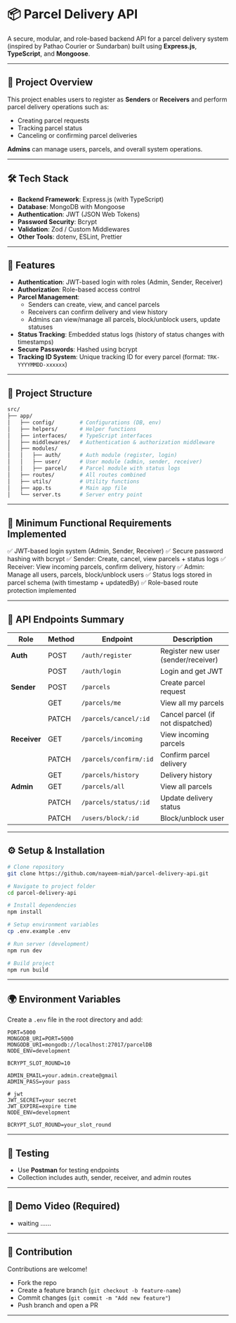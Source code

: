 
# 📦 Parcel Delivery API

A secure, modular, and role-based backend API for a parcel delivery
system (inspired by Pathao Courier or Sundarban) built using
**Express.js**, **TypeScript**, and **Mongoose**.

---

## 🚀 Project Overview

This project enables users to register as **Senders** or **Receivers**
and perform parcel delivery operations such as:  
- Creating parcel requests  
- Tracking parcel status  
- Canceling or confirming parcel deliveries  

**Admins** can manage users, parcels, and overall system operations.

---

## 🛠️ Tech Stack

- **Backend Framework**: Express.js (with TypeScript)  
- **Database**: MongoDB with Mongoose  
- **Authentication**: JWT (JSON Web Tokens)  
- **Password Security**: Bcrypt  
- **Validation**: Zod / Custom Middlewares  
- **Other Tools**: dotenv, ESLint, Prettier  

---

## 🎯 Features

- **Authentication**: JWT-based login with roles (Admin, Sender,
  Receiver)  
- **Authorization**: Role-based access control  
- **Parcel Management**:
  - Senders can create, view, and cancel parcels  
  - Receivers can confirm delivery and view history  
  - Admins can view/manage all parcels, block/unblock users, update
    statuses  
- **Status Tracking**: Embedded status logs (history of status changes
  with timestamps)  
- **Secure Passwords**: Hashed using bcrypt  
- **Tracking ID System**: Unique tracking ID for every parcel (format:
  `TRK-YYYYMMDD-xxxxxx`)  

---

## 📂 Project Structure

```bash
src/
├── app/
│   ├── config/        # Configurations (DB, env)
│   ├── helpers/       # Helper functions
│   ├── interfaces/    # TypeScript interfaces
│   ├── middlewares/   # Authentication & authorization middleware
│   ├── modules/
│   │   ├── auth/      # Auth module (register, login)
│   │   ├── user/      # User module (admin, sender, receiver)
│   │   ├── parcel/    # Parcel module with status logs
│   ├── routes/        # All routes combined
│   ├── utils/         # Utility functions
│   ├── app.ts         # Main app file
│   └── server.ts      # Server entry point
````

---

## 📌 Minimum Functional Requirements Implemented

✅ JWT-based login system (Admin, Sender, Receiver)
✅ Secure password hashing with bcrypt
✅ Sender: Create, cancel, view parcels + status logs
✅ Receiver: View incoming parcels, confirm delivery, history
✅ Admin: Manage all users, parcels, block/unblock users
✅ Status logs stored in parcel schema (with timestamp + updatedBy)
✅ Role-based route protection implemented

---

## 🔑 API Endpoints Summary

| Role         | Method | Endpoint               | Description                         |
| ------------ | ------ | ---------------------- | ----------------------------------- |
| **Auth**     | POST   | `/auth/register`       | Register new user (sender/receiver) |
|              | POST   | `/auth/login`          | Login and get JWT                   |
| **Sender**   | POST   | `/parcels`             | Create parcel request               |
|              | GET    | `/parcels/me`          | View all my parcels                 |
|              | PATCH  | `/parcels/cancel/:id`  | Cancel parcel (if not dispatched)   |
| **Receiver** | GET    | `/parcels/incoming`    | View incoming parcels               |
|              | PATCH  | `/parcels/confirm/:id` | Confirm parcel delivery             |
|              | GET    | `/parcels/history`     | Delivery history                    |
| **Admin**    | GET    | `/parcels/all`         | View all parcels                    |
|              | PATCH  | `/parcels/status/:id`  | Update delivery status              |
|              | PATCH  | `/users/block/:id`     | Block/unblock user                  |

---

## ⚙️ Setup & Installation

```bash
# Clone repository
git clone https://github.com/nayeem-miah/parcel-delivery-api.git

# Navigate to project folder
cd parcel-delivery-api

# Install dependencies
npm install

# Setup environment variables
cp .env.example .env

# Run server (development)
npm run dev

# Build project
npm run build
```

---

## 🌍 Environment Variables

Create a `.env` file in the root directory and add:

```env
PORT=5000
MONGODB_URI=PORT=5000
MONGODB_URI=mongodb://localhost:27017/parcelDB
NODE_ENV=development

BCRYPT_SLOT_ROUND=10

ADMIN_EMAIL=your.admin.create@gmail
ADMIN_PASS=your pass

# jwt 
JWT_SECRET=your secret
JWT_EXPIRE=expire time
NODE_ENV=development

BCRYPT_SLOT_ROUND=your_slot_round

```

---

## 🧪 Testing

* Use **Postman** for testing endpoints
* Collection includes auth, sender, receiver, and admin routes

---

## 🎥 Demo Video (Required)
* waiting ......
<!-- * Introduction (Name, project purpose)
* Folder structure explanation
* Auth flow demo
* Sender, Receiver, Admin features demo
* Postman testing demo
* Wrap-up (README, thanks) -->

---

## 🤝 Contribution

Contributions are welcome!

* Fork the repo
* Create a feature branch (`git checkout -b feature-name`)
* Commit changes (`git commit -m "Add new feature"`)
* Push branch and open a PR

---

